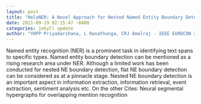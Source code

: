```yaml
--- 
layout: post 
title: "HelaNER: A Novel Approach for Nested Named Entity Boundary Detection" 
date: 2021-09-19 02:15:47 -0400 
categories: jekyll update 
author: "YHPP Priyadarshana, L Ranathunga, CRJ Amalraj - IEEE EUROCON 2021-19th , 2021" 
--- 
```

Named entity recognition (NER) is a prominent task in identifying text spans to specific types. Named entity boundary detection can be mentioned as a rising research area under NER. Although a limited work has been conducted for nested NE boundary detection, flat NE boundary detection can be considered as at a pinnacle stage. Nested NE boundary detection is an important aspect in information extraction, information retrieval, event extraction, sentiment analysis etc. On the other Cites: Neural segmental hypergraphs for overlapping mention recognition